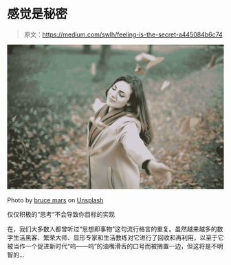 # 感觉是秘密

> 原文：<https://medium.com/swlh/feeling-is-the-secret-a445084b6c74>

![](img/ca94d34de8ee4d25a627f12c16dc8bd7.png)

Photo by [bruce mars](https://unsplash.com/@brucemars?utm_source=unsplash&utm_medium=referral&utm_content=creditCopyText) on [Unsplash](https://unsplash.com/search/photos/feeling?utm_source=unsplash&utm_medium=referral&utm_content=creditCopyText)

仅仅积极的“思考”不会导致你目标的实现

在，我们大多数人都曾听过“思想即事物”这句流行格言的重复。虽然越来越多的数字生活黑客、繁荣大师、显形专家和生活教练对它进行了回收和再利用，以至于它被当作一个促进新时代“呜——呜”的油嘴滑舌的口号而被搁置一边，但这将是不明智的…